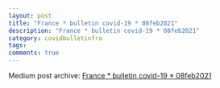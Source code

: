 ```yaml
---
layout: post
title: "France * bulletin covid-19 * 08feb2021"
description: "France * bulletin covid-19 * 08feb2021"
category: covidbulletinfra
tags: 
comments: true
---
```


Medium post archive: [France * bulletin covid-19 * 08feb2021](https://chrisgodlak.medium.com/france-bulletin-covid-19-08feb2021-7a9a26eb53a9)
